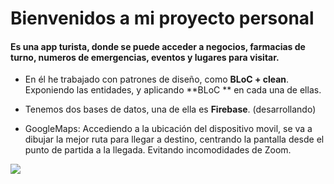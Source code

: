 # Bienvenidos  a mi proyecto personal

#### Es una app turista, donde se puede acceder a negocios, farmacias de turno, numeros de emergencias, eventos y lugares para visitar.

- En él he trabajado con patrones de diseño, como **BLoC + clean**. Exponiendo las entidades, y aplicando **BLoC ** en cada una de ellas.

- Tenemos dos bases de datos, una de ella es **Firebase**. (desarrollando)

- GoogleMaps: Accediendo a la ubicación del dispositivo movil, se va a dibujar la mejor ruta para llegar a destino, centrando la pantalla desde el punto de partida a la llegada. Evitando incomodidades de Zoom.

[![](http://emiibarra6.com/DBremota/map)](http://emiibarra6.com/DBremota/map)

